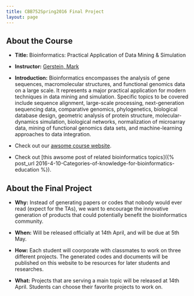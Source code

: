 ```yaml
---
title: CBB752Spring2016 Final Project
layout: page
---
```


## About the Course

- **Title:** Bioinformatics: Practical Application of Data Mining & Simulation

- **Instructor:** [Gerstein, Mark](http://www.gersteinlab.org)

- **Introduction:** Bioinformatics encompasses the analysis of gene sequences, macromolecular structures, and functional genomics data on a large scale. It represents a major practical application for modern techniques in data mining and simulation. Specific topics to be covered include sequence alignment, large-scale processing, next-generation sequencing data, comparative genomics, phylogenetics, biological database design, geometric analysis of protein structure, molecular-dynamics simulation, biological networks, normalization of microarray data, mining of functional genomics data sets, and machine-learning approaches to data integration.

- Check out our [awsome course website](http://cbb752b16.gersteinlab.org). 

- Check out [this awsome post of related bioinformatics topics]({% post_url 2016-4-10-Categories-of-knowledge-for-bioinformatics-education %}).



## About the Final Project

- **Why:** Instead of generating papers or codes that nobody would ever read (expect for the TAs), we want to encourage the innovative generation of products that could potentially benefit the bioinformatics community. 

- **When:** Will be released officially at 14th April, and will be due at 5th May. 

- **How:** Each student will coorporate with classmates to work on three different projects. The generated codes and documents will be published on this website to be resources for later students and researches.

- **What:** Projects that are serving a main topic will be released at 14th April. Students can choose their favorite projects to work on. 

